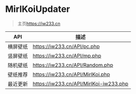 # MirlKoiUpdater

> 主页<https://iw233.cn>

| API      | 描述                                   |
| -------- | -------------------------------------- |
| 横屏壁纸 | https://iw233.cn/API/pc.php            |
| 竖屏壁纸 | https://iw233.cn/API/mp.php            |
| 随机壁纸 | https://iw233.cn/API/Random.php        |
| 壁纸推荐 | https://iw233.cn/API/MirlKoi.php       |
| 最近更新 | https://iw233.cn/API/MirlKoi-iw233.php |